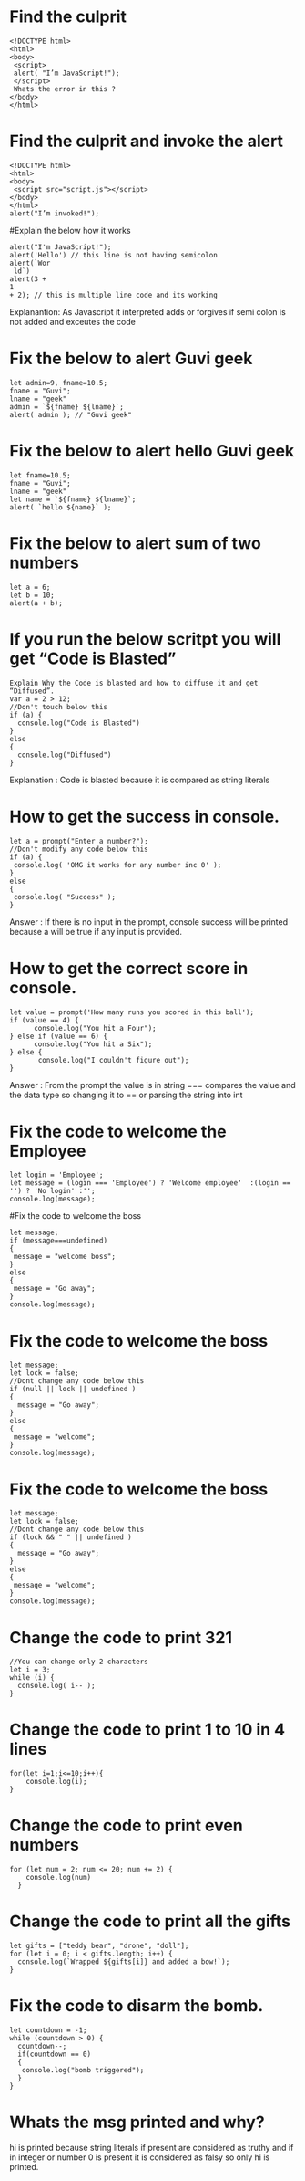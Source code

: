 # Find the culprit
```
<!DOCTYPE html>
<html>
<body>
 <script>
 alert( "I’m JavaScript!");
 </script>
 Whats the error in this ?
</body>
</html>
```

# Find the culprit and invoke the alert
```
<!DOCTYPE html>
<html>
<body>
 <script src="script.js"></script>
</body>
</html>
alert("I’m invoked!");
```

#Explain the below how it works
```
alert("I'm JavaScript!");
alert('Hello') // this line is not having semicolon
alert(`Wor
 ld`)
alert(3 +
1
+ 2); // this is multiple line code and its working
```

Explanantion: As Javascript it interpreted adds or forgives if semi colon is not added and exceutes the code

# Fix the below to alert Guvi geek
```
let admin=9, fname=10.5; 
fname = "Guvi";
lname = "geek"
admin = `${fname} ${lname}`;
alert( admin ); // "Guvi geek"
```

# Fix the below to alert hello Guvi geek
```
let fname=10.5; 
fname = "Guvi";
lname = "geek"
let name = `${fname} ${lname}`;
alert( `hello ${name}` );
```

# Fix the below to alert sum of two numbers
```
let a = 6;
let b = 10;
alert(a + b);
```

# If you run the below scritpt you will get “Code is Blasted”
```
Explain Why the Code is blasted and how to diffuse it and get “Diffused”.
var a = 2 > 12;
//Don't touch below this
if (a) {
  console.log("Code is Blasted")
}
else
{
  console.log("Diffused") 
}
```
Explanation : Code is blasted because it is compared as string literals

# How to get the success in console.
```
let a = prompt("Enter a number?");
//Don't modify any code below this
if (a) {
 console.log( 'OMG it works for any number inc 0' );
}
else
{
 console.log( "Success" );
}
```

Answer : If there is no input in the prompt, console success will be printed because a will be true if any input is provided.

# How to get the correct score in console.
```
let value = prompt('How many runs you scored in this ball');
if (value == 4) {
      console.log("You hit a Four");
} else if (value == 6) {
      console.log("You hit a Six");
} else {
       console.log("I couldn't figure out");
}
```

Answer : From the prompt the value is in string === compares the value and the data type so changing it to == or parsing the string into int 

# Fix the code to welcome the Employee
```
let login = 'Employee';
let message = (login === 'Employee') ? 'Welcome employee'  :(login == '') ? 'No login' :'';
console.log(message);
```

#Fix the code to welcome the boss
```
let message;
if (message===undefined)
{
 message = "welcome boss";
}
else
{
 message = "Go away";
}
console.log(message);
```

# Fix the code to welcome the boss
```
let message;
let lock = false;
//Dont change any code below this 
if (null || lock || undefined )
{
  message = "Go away";
}
else
{
 message = "welcome";
}
console.log(message);
```

# Fix the code to welcome the boss
```
let message;
let lock = false;
//Dont change any code below this
if (lock && " " || undefined )
{
  message = "Go away";
}
else
{
 message = "welcome";
}
console.log(message);
```

# Change the code to print 321
```
//You can change only 2 characters
let i = 3;
while (i) {
  console.log( i-- );
}
```

# Change the code to print 1 to 10 in 4 lines
```
for(let i=1;i<=10;i++){
    console.log(i);
}
```
                       
# Change the code to print even numbers
```
for (let num = 2; num <= 20; num += 2) {
    console.log(num)
  }
```

# Change the code to print all the gifts
```
let gifts = ["teddy bear", "drone", "doll"];
for (let i = 0; i < gifts.length; i++) {
  console.log(`Wrapped ${gifts[i]} and added a bow!`);
}
```
                                 
# Fix the code to disarm the bomb.
```
let countdown = -1;
while (countdown > 0) {
  countdown--;
  if(countdown == 0)
  {
   console.log("bomb triggered");
  }
}
```

# Whats the msg printed and why?
  hi is printed because string literals if present are considered as truthy and if in integer or number 0 is present it is considered as falsy so only hi is printed.                                                                  
